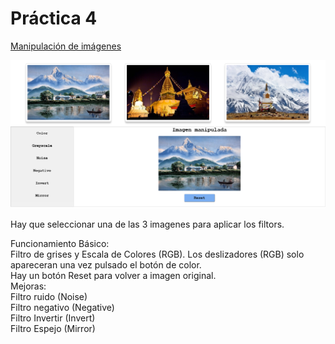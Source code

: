  # Práctica 4
[Manipulación de imágenes](https://nirtika.github.io/2020-2021-CSAAI-Practicas/P4/)<br>

![](img/img_P4.png)

Hay que seleccionar una de las 3 imagenes para aplicar los filtors.<br>

Funcionamiento Básico: <br>
Filtro de grises y Escala de Colores (RGB). Los deslizadores (RGB) solo apareceran una vez pulsado el botón de color. <br>
Hay un botón Reset para volver a imagen original. <br>
Mejoras: <br>
Filtro ruido (Noise) <br>
Filtro negativo (Negative) <br>
Filtro Invertir (Invert) <br>
Filtro Espejo (Mirror) <br>


